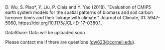 D. Wu, S. Piao*, Y. Liu, P. Ciais and Y. Yao (2018). "Evaluation of CMIP5 earth system models for the spatial patterns of biomass and soil carbon turnover times and their linkage with climate." Journal of Climate, 31: 5947-5960, https://doi.org/10.1175/JCLI-D-17-0380.1.

DataShare: Data will be uploaded soon

Please contact me if there are questions (dw623@cornell.edu).
